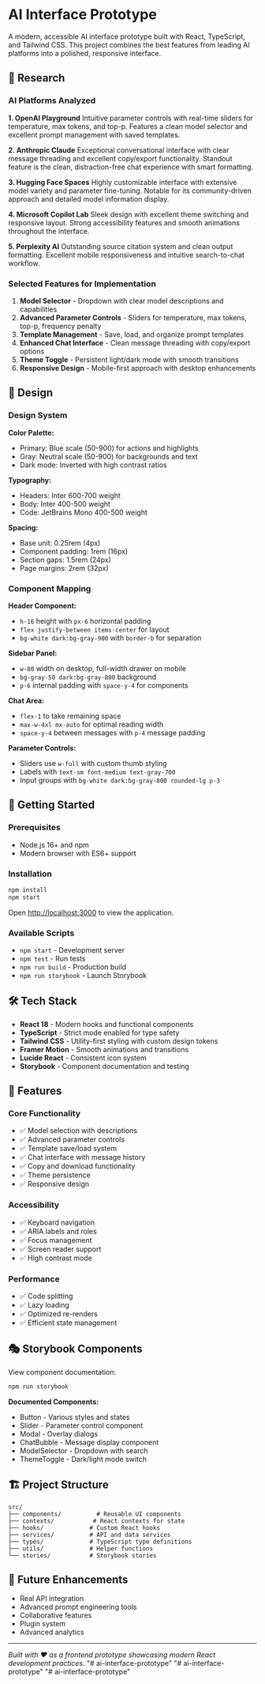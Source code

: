 # AI Interface Prototype

A modern, accessible AI interface prototype built with React, TypeScript, and Tailwind CSS. This project combines the best features from leading AI platforms into a polished, responsive interface.

## 🔬 Research

### AI Platforms Analyzed

**1. OpenAI Playground**
Intuitive parameter controls with real-time sliders for temperature, max tokens, and top-p. Features a clean model selector and excellent prompt management with saved templates.

**2. Anthropic Claude**
Exceptional conversational interface with clear message threading and excellent copy/export functionality. Standout feature is the clean, distraction-free chat experience with smart formatting.

**3. Hugging Face Spaces**
Highly customizable interface with extensive model variety and parameter fine-tuning. Notable for its community-driven approach and detailed model information display.

**4. Microsoft Copilot Lab**
Sleek design with excellent theme switching and responsive layout. Strong accessibility features and smooth animations throughout the interface.

**5. Perplexity AI**
Outstanding source citation system and clean output formatting. Excellent mobile responsiveness and intuitive search-to-chat workflow.

### Selected Features for Implementation

1. **Model Selector** - Dropdown with clear model descriptions and capabilities
2. **Advanced Parameter Controls** - Sliders for temperature, max tokens, top-p, frequency penalty
3. **Template Management** - Save, load, and organize prompt templates
4. **Enhanced Chat Interface** - Clean message threading with copy/export options
5. **Theme Toggle** - Persistent light/dark mode with smooth transitions
6. **Responsive Design** - Mobile-first approach with desktop enhancements

## 🎨 Design

### Design System

**Color Palette:**
- Primary: Blue scale (50-900) for actions and highlights
- Gray: Neutral scale (50-900) for backgrounds and text
- Dark mode: Inverted with high contrast ratios

**Typography:**
- Headers: Inter 600-700 weight
- Body: Inter 400-500 weight
- Code: JetBrains Mono 400-500 weight

**Spacing:**
- Base unit: 0.25rem (4px)
- Component padding: 1rem (16px)
- Section gaps: 1.5rem (24px)
- Page margins: 2rem (32px)

### Component Mapping

**Header Component:**
- `h-16` height with `px-6` horizontal padding
- `flex justify-between items-center` for layout
- `bg-white dark:bg-gray-900` with `border-b` for separation

**Sidebar Panel:**
- `w-80` width on desktop, full-width drawer on mobile
- `bg-gray-50 dark:bg-gray-800` background
- `p-6` internal padding with `space-y-4` for components

**Chat Area:**
- `flex-1` to take remaining space
- `max-w-4xl mx-auto` for optimal reading width
- `space-y-4` between messages with `p-4` message padding

**Parameter Controls:**
- Sliders use `w-full` with custom thumb styling
- Labels with `text-sm font-medium text-gray-700`
- Input groups with `bg-white dark:bg-gray-800 rounded-lg p-3`

## 🚀 Getting Started

### Prerequisites
- Node.js 16+ and npm
- Modern browser with ES6+ support

### Installation

```bash
npm install
npm start
```

Open [http://localhost:3000](http://localhost:3000) to view the application.

### Available Scripts

- `npm start` - Development server
- `npm test` - Run tests
- `npm run build` - Production build
- `npm run storybook` - Launch Storybook

## 🛠 Tech Stack

- **React 18** - Modern hooks and functional components
- **TypeScript** - Strict mode enabled for type safety
- **Tailwind CSS** - Utility-first styling with custom design tokens
- **Framer Motion** - Smooth animations and transitions
- **Lucide React** - Consistent icon system
- **Storybook** - Component documentation and testing

## 📱 Features

### Core Functionality
- ✅ Model selection with descriptions
- ✅ Advanced parameter controls
- ✅ Template save/load system
- ✅ Chat interface with message history
- ✅ Copy and download functionality
- ✅ Theme persistence
- ✅ Responsive design

### Accessibility
- ✅ Keyboard navigation
- ✅ ARIA labels and roles
- ✅ Focus management
- ✅ Screen reader support
- ✅ High contrast mode

### Performance
- ✅ Code splitting
- ✅ Lazy loading
- ✅ Optimized re-renders
- ✅ Efficient state management

## 🎭 Storybook Components

View component documentation:
```bash
npm run storybook
```

**Documented Components:**
- Button - Various styles and states
- Slider - Parameter control component
- Modal - Overlay dialogs
- ChatBubble - Message display component
- ModelSelector - Dropdown with search
- ThemeToggle - Dark/light mode switch

## 🏗 Project Structure

```
src/
├── components/          # Reusable UI components
├── contexts/           # React contexts for state
├── hooks/             # Custom React hooks
├── services/          # API and data services
├── types/             # TypeScript type definitions
├── utils/             # Helper functions
└── stories/           # Storybook stories
```

## 🔮 Future Enhancements

- Real API integration
- Advanced prompt engineering tools
- Collaborative features
- Plugin system
- Advanced analytics

---

*Built with ❤️ as a frontend prototype showcasing modern React development practices.*
"# ai-interface-prototype" 
"# ai-interface-prototype" 
"# ai-interface-prototype" 

